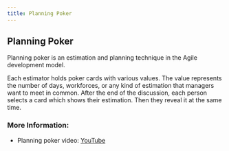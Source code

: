 ```yaml
---
title: Planning Poker
---
```

## Planning Poker
Planning poker is an estimation and planning technique in the Agile development model.

Each estimator holds poker cards with various values. The value represents the number of days, workforces, or any kind of estimation that managers want to meet in common. After the end of the discussion, each person selects a card which shows their estimation. Then they reveal it at the same time.

### More Information:
- Planning poker video: <a href='https://www.youtube.com/watch?v=MrIZMuvjTws' target='_blank' rel='nofollow'>YouTube</a>
